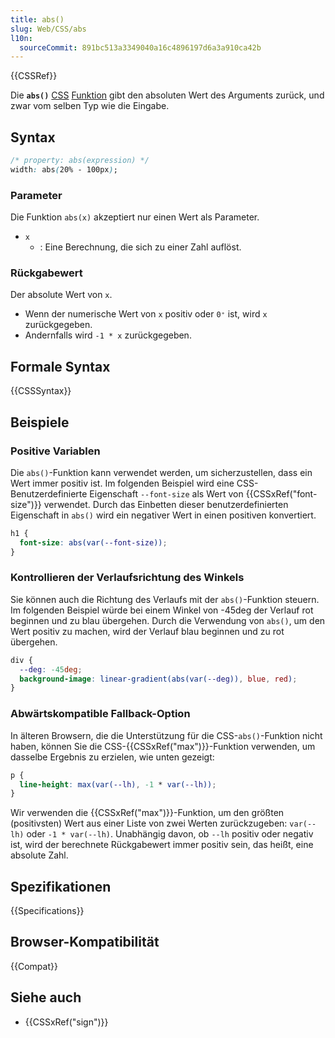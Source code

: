 ```yaml
---
title: abs()
slug: Web/CSS/abs
l10n:
  sourceCommit: 891bc513a3349040a16c4896197d6a3a910ca42b
---
```


{{CSSRef}}

Die **`abs()`** [CSS](/de/docs/Web/CSS) [Funktion](/de/docs/Web/CSS/CSS_Values_and_Units/CSS_Value_Functions) gibt den absoluten Wert des Arguments zurück, und zwar vom selben Typ wie die Eingabe.

## Syntax

```css
/* property: abs(expression) */
width: abs(20% - 100px);
```

### Parameter

Die Funktion `abs(x)` akzeptiert nur einen Wert als Parameter.

- `x`
  - : Eine Berechnung, die sich zu einer Zahl auflöst.

### Rückgabewert

Der absolute Wert von `x`.

- Wenn der numerische Wert von `x` positiv oder `0⁺` ist, wird `x` zurückgegeben.
- Andernfalls wird `-1 * x` zurückgegeben.

## Formale Syntax

{{CSSSyntax}}

## Beispiele

### Positive Variablen

Die `abs()`-Funktion kann verwendet werden, um sicherzustellen, dass ein Wert immer positiv ist. Im folgenden Beispiel wird eine CSS-Benutzerdefinierte Eigenschaft `--font-size` als Wert von {{CSSxRef("font-size")}} verwendet. Durch das Einbetten dieser benutzerdefinierten Eigenschaft in `abs()` wird ein negativer Wert in einen positiven konvertiert.

```css
h1 {
  font-size: abs(var(--font-size));
}
```

### Kontrollieren der Verlaufsrichtung des Winkels

Sie können auch die Richtung des Verlaufs mit der `abs()`-Funktion steuern. Im folgenden Beispiel würde bei einem Winkel von -45deg der Verlauf rot beginnen und zu blau übergehen. Durch die Verwendung von `abs()`, um den Wert positiv zu machen, wird der Verlauf blau beginnen und zu rot übergehen.

```css
div {
  --deg: -45deg;
  background-image: linear-gradient(abs(var(--deg)), blue, red);
}
```

### Abwärtskompatible Fallback-Option

In älteren Browsern, die die Unterstützung für die CSS-`abs()`-Funktion nicht haben, können Sie die CSS-{{CSSxRef("max")}}-Funktion verwenden, um dasselbe Ergebnis zu erzielen, wie unten gezeigt:

```css
p {
  line-height: max(var(--lh), -1 * var(--lh));
}
```

Wir verwenden die {{CSSxRef("max")}}-Funktion, um den größten (positivsten) Wert aus einer Liste von zwei Werten zurückzugeben: `var(--lh)` oder `-1 * var(--lh)`. Unabhängig davon, ob `--lh` positiv oder negativ ist, wird der berechnete Rückgabewert immer positiv sein, das heißt, eine absolute Zahl.

## Spezifikationen

{{Specifications}}

## Browser-Kompatibilität

{{Compat}}

## Siehe auch

- {{CSSxRef("sign")}}
